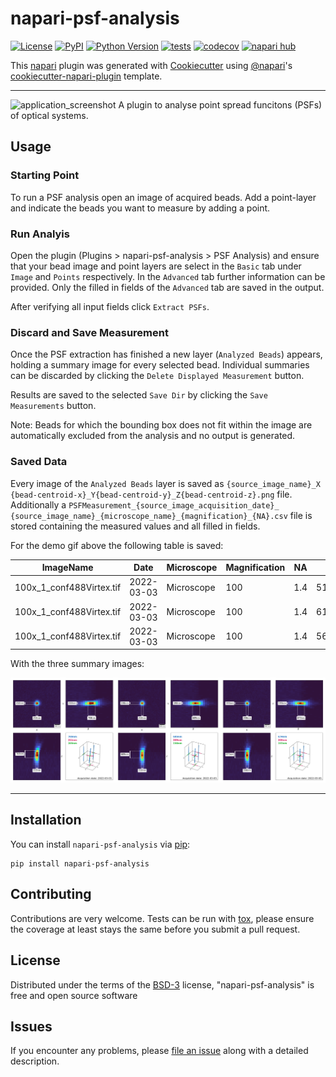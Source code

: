 # napari-psf-analysis

[![License](https://img.shields.io/badge/License-BSD_3--Clause-blue.svg)](https://opensource.org/licenses/BSD-3-Clause)
[![PyPI](https://img.shields.io/pypi/v/napari-psf-analysis.svg?color=green)](https://pypi.org/project/napari-psf-analysis)
[![Python Version](https://img.shields.io/pypi/pyversions/napari-psf-analysis.svg?color=green)](https://python.org)
[![tests](https://github.com/fmi-faim/napari-psf-analysis/workflows/tests/badge.svg)](https://github.com/fmi-faim/napari-psf-analysis/actions)
[![codecov](https://codecov.io/gh/fmi-faim/napari-psf-analysis/branch/main/graph/badge.svg)](https://codecov.io/gh/fmi-faim/napari-psf-analysis)
[![napari hub](https://img.shields.io/endpoint?url=https://api.napari-hub.org/shields/napari-psf-analysis)](https://napari-hub.org/plugins/napari-psf-analysis)

This [napari] plugin was generated with [Cookiecutter] using [@napari]'s [cookiecutter-napari-plugin] template.

---
![application_screenshot](./figs/napari-psf-analysis_demo.gif)
A plugin to analyse point spread funcitons (PSFs) of optical systems.

## Usage
### Starting Point
To run a PSF analysis open an image of acquired beads. Add a point-layer
and indicate the beads you want to measure by adding a point.

### Run Analyis
Open the plugin (Plugins > napari-psf-analysis > PSF Analysis) and ensure
that your bead image and point layers are select in the `Basic` tab under
`Image` and `Points` respectively.
In the `Advanced` tab further information can be provided. Only the filled
in fields of the `Advanced` tab are saved in the output.

After verifying all input fields click `Extract PSFs`.

### Discard and Save Measurement
Once the PSF extraction has finished a new layer (`Analyzed Beads`) appears,
holding a summary
image for every selected bead.
Individual summaries can be discarded by clicking the `Delete Displayed
Measurement` button.

Results are saved to the selected `Save Dir` by clicking the `Save
Measurements` button.

Note: Beads for which the bounding box does not fit within the image are
automatically excluded from the analysis and no output is generated.


### Saved Data
Every image of the `Analyzed Beads` layer is saved as `{source_image_name}_X
{bead-centroid-x}_Y{bead-centroid-y}_Z{bead-centroid-z}.png` file.
Additionally a `PSFMeasurement_{source_image_acquisition_date}_
{source_image_name}_{microscope_name}_{magnification}_{NA}.csv` file is
stored containing the measured values and all filled in fields.

For the demo gif above the following table is saved:

|ImageName               |Date      |Microscope|Magnification|NA |Amplitude        |Background        |X                 |Y                 |Z                 |FWHM_X            |FWHM_Y            |FWHM_Z           |PrincipalAxis_1  |PrincipalAxis_2   |PrincipalAxis_3   |SignalToBG        |XYpixelsize|Zspacing|cov_xx            |cov_xy             |cov_xz           |cov_yy           |cov_yz             |cov_zz           |sde_peak         |sde_background      |sde_X              |sde_Y              |sde_Z              |sde_cov_xx        |sde_cov_xy        |sde_cov_xz        |sde_cov_yy        |sde_cov_yz        |sde_cov_zz        |Comment        |PSF_path                                                   |
|------------------------|----------|----------|-------------|---|-----------------|------------------|------------------|------------------|------------------|------------------|------------------|-----------------|-----------------|------------------|------------------|------------------|-----------|--------|------------------|-------------------|-----------------|-----------------|-------------------|-----------------|-----------------|--------------------|-------------------|-------------------|-------------------|------------------|------------------|------------------|------------------|------------------|------------------|---------------|-----------------------------------------------------------|
|100x_1_conf488Virtex.tif|2022-03-03|Microscope|100          |1.4|5169.285944782688|110.18242108419038|2605.150064016795 |2778.5159415714847|2223.0135754293333|205.83948141718292|193.26935441526453|673.333737589546 |673.8395142125338|204.76810910270055|192.64368202154003|46.91570482765882 |65.0       |200.0   |7640.8541537792735|-13.739986414927806|2461.133326066555|6736.131301493249|-1761.0316747094355|81760.83213128973|6.07230627881135 |0.0428908418118399  |0.0918331172590858 |0.08622431079805634|0.30039707647545805|16.058330709118493|10.658894965304015|37.31418836385325 |14.157198228507017|34.96459026793594 |171.82884173452643|This is a demo.|./100x_1_conf488Virtex.tif_Bead_X2605.2_Y2778.5_Z2223.0.png|
|100x_1_conf488Virtex.tif|2022-03-03|Microscope|100          |1.4|6135.157449356215|110.45693133711426|2579.1750636343136|2665.971138363623 |2236.556334604507 |210.3414510686511 |197.70468562397645|688.7450949822045|689.0569862986882|209.38893767869146|197.62898832950918|55.543435573379554|65.0       |200.0   |7978.739450747766 |71.03860432658904  |2445.186895806542|7048.853370163676|194.33624544039762 |85546.37080807924|6.427131015205848|0.04702336845023734 |0.08368900397680192|0.0786607859867236 |0.2740328722683267 |14.954667965040326|9.937027929319177 |34.76778883464614 |13.21218589548314 |32.53756104188376 |160.34176367808521|This is a demo.|./100x_1_conf488Virtex.tif_Bead_X2579.2_Y2666.0_Z2236.6.png|
|100x_1_conf488Virtex.tif|2022-03-03|Microscope|100          |1.4|5622.117168996411|110.12846686628077|2387.1094900635194|2575.7229681487956|2280.3111520343996|214.6603075814513 |210.29252188934618|707.5199298039764|708.9044265632655|211.44593966381632|208.88171792203815|51.05053515203157 |65.0       |200.0   |8309.75169186637  |216.78540934275736 |4866.991328053463|7975.027887810296|2320.8118890686897 |90273.83813806984|6.840381484837519|0.052450225692372655|0.09919251952617283|0.09717397041964153|0.32694856225371205|18.089302104598307|12.53155240411209 |42.809428898592365|17.360668540008014|41.444943537461285|196.52752653343444|This is a demo.|./100x_1_conf488Virtex.tif_Bead_X2387.1_Y2575.7_Z2280.3.png|

With the three summary images:

![summaries](figs/summaries.png)

---

## Installation

You can install `napari-psf-analysis` via [pip]:

    pip install napari-psf-analysis


## Contributing

Contributions are very welcome. Tests can be run with [tox], please ensure
the coverage at least stays the same before you submit a pull request.

## License

Distributed under the terms of the [BSD-3] license,
"napari-psf-analysis" is free and open source software

## Issues

If you encounter any problems, please [file an issue](https://github.com/fmi-faim/napari-psf-analysis/issues) along with a detailed description.

[napari]: https://github.com/napari/napari
[Cookiecutter]: https://github.com/audreyr/cookiecutter
[cookiecutter-napari-plugin]: https://github.com/napari/cookiecutter-napari-plugin
[@napari]: https://github.com/napari
[BSD-3]: http://opensource.org/licenses/BSD-3-Clause

[napari]: https://github.com/napari/napari
[tox]: https://tox.readthedocs.io/en/latest/
[pip]: https://pypi.org/project/pip/
[PyPI]: https://pypi.org/
